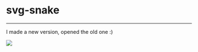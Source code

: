 # svg-snake
---
I made a new version, opened the old one :)

<img src="https://snakee.ikysu.workers.dev/" /><br>
